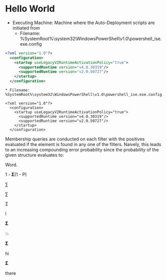 # Hello World



* Executing Machine: Machine where the Auto-Deployment scripts are initiated from
    * Filename: %SystemRoot%\system32\WindowsPowerShell\v1.0\powershell_ise.exe.config

```xml
<?xml version="1.0"?>
  <configuration>
    <startup useLegacyV2RuntimeActivationPolicy="true">
      <supportedRuntime version="v4.0.30319"/>
      <supportedRuntime version="v2.0.50727"/>
    </startup>
  </configuration>
```

    * Filename: %SystemRoot%\system32\WindowsPowerShell\v1.0\powershell_ise.exe.config

```
<?xml version="1.0"?>
  <configuration>
    <startup useLegacyV2RuntimeActivationPolicy="true">
      <supportedRuntime version="v4.0.30319"/>
      <supportedRuntime version="v2.0.50727"/>
    </startup>
  </configuration>
```



Membership queries are conducted on each filter with the positives
evaluated if the element is found in any one of the filters.  Naively, this
leads to an increasing compounding error probability since the probability
of the given structure evaluates to:

Word.

1 - 𝚺(1 - P)
    
    
    
    

∑

∑

Σ


l

𝚺

:boom:

𝚺

hi

𝚺

there
